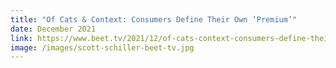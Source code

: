 ```yaml
---
title: "Of Cats & Context: Consumers Define Their Own ‘Premium’"
date: December 2021
link: https://www.beet.tv/2021/12/of-cats-context-consumers-define-their-own-premium-engines-schiller-says.html
image: /images/scott-schiller-beet-tv.jpg
---
```

